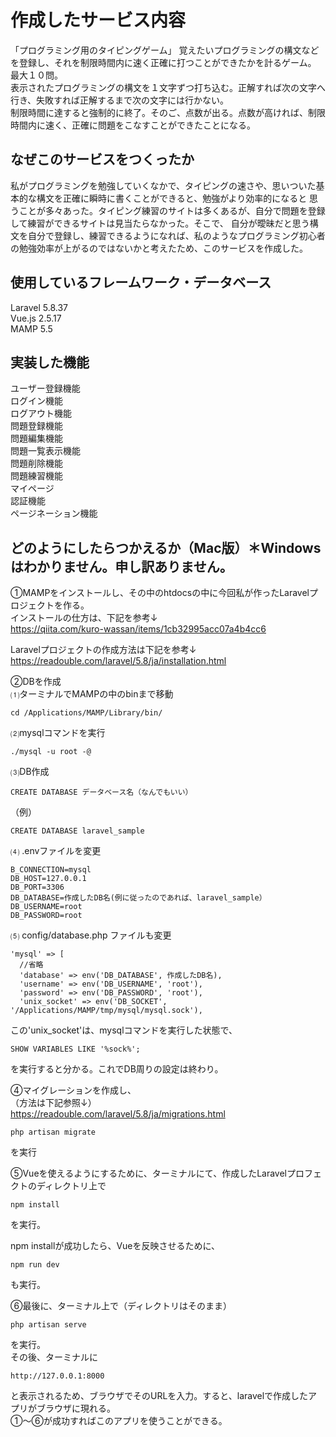 # 作成したサービス内容  
「プログラミング用のタイピングゲーム」
覚えたいプログラミングの構文などを登録し、それを制限時間内に速く正確に打つことができたかを計るゲーム。  
最大１０問。  
表示されたプログラミングの構文を１文字ずつ打ち込む。正解すれば次の文字へ行き、失敗すれば正解するまで次の文字には行かない。  
制限時間に達すると強制的に終了。そのご、点数が出る。点数が高ければ、制限時間内に速く、正確に問題をこなすことができたことになる。  

## なぜこのサービスをつくったか
私がプログラミングを勉強していくなかで、タイピングの速さや、思いついた基本的な構文を正確に瞬時に書くことができると、勉強がより効率的になると
思うことが多々あった。タイピング練習のサイトは多くあるが、自分で問題を登録して練習ができるサイトは見当たらなかった。そこで、
自分が曖昧だと思う構文を自分で登録し、練習できるようになれば、私のようなプログラミング初心者の勉強効率が上がるのではないかと考えたため、このサービスを作成した。



## 使用しているフレームワーク・データベース
Laravel 5.8.37  
Vue.js 2.5.17  
MAMP 5.5

## 実装した機能
ユーザー登録機能  
ログイン機能  
ログアウト機能  
問題登録機能  
問題編集機能  
問題一覧表示機能  
問題削除機能  
問題練習機能  
マイページ  
認証機能  
ページネーション機能  

## どのようにしたらつかえるか（Mac版）＊Windowsはわかりません。申し訳ありません。  
①MAMPをインストールし、その中のhtdocsの中に今回私が作ったLaravelプロジェクトを作る。  
インストールの仕方は、下記を参考↓  
https://qiita.com/kuro-wassan/items/1cb32995acc07a4b4cc6  
  
Laravelプロジェクトの作成方法は下記を参考↓  
https://readouble.com/laravel/5.8/ja/installation.html  
  
②DBを作成  
⑴ターミナルでMAMPの中のbinまで移動  
```$xslt
cd /Applications/MAMP/Library/bin/
```
  
⑵mysqlコマンドを実行  
```$xslt
./mysql -u root -@
```
⑶DB作成  
```$xslt
CREATE DATABASE データベース名（なんでもいい）
```
（例）  
```$xslt
CREATE DATABASE laravel_sample
```
⑷ .envファイルを変更  
```$xslt
B_CONNECTION=mysql
DB_HOST=127.0.0.1
DB_PORT=3306
DB_DATABASE=作成したDB名(例に従ったのであれば、laravel_sample）
DB_USERNAME=root
DB_PASSWORD=root
```
⑸ config/database.php ファイルも変更  
```$xslt
'mysql' => [
  //省略
  'database' => env('DB_DATABASE', 作成したDB名),
  'username' => env('DB_USERNAME', 'root'),
  'password' => env('DB_PASSWORD', 'root'),
  'unix_socket' => env('DB_SOCKET', '/Applications/MAMP/tmp/mysql/mysql.sock'),
```
この'unix_socket'は、mysqlコマンドを実行した状態で、
```$xslt
SHOW VARIABLES LIKE '%sock%';
```
を実行すると分かる。これでDB周りの設定は終わり。  

  
④マイグレーションを作成し、  
（方法は下記参照↓）  
https://readouble.com/laravel/5.8/ja/migrations.html  

```
php artisan migrate
```
を実行  
  
⑤Vueを使えるようにするために、ターミナルにて、作成したLaravelプロフェクトのディレクトリ上で  
```$xslt
npm install
```
を実行。  

npm installが成功したら、Vueを反映させるために、  
```$xslt
npm run dev
```
も実行。
  
⑥最後に、ターミナル上で（ディレクトリはそのまま）  
```$xslt
php artisan serve
```
を実行。  
その後、ターミナルに  
```$xslt
http://127.0.0.1:8000
```
と表示されるため、ブラウザでそのURLを入力。すると、laravelで作成したアプリがブラウザに現れる。  
①〜⑥が成功すればこのアプリを使うことができる。


